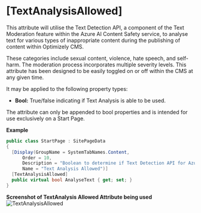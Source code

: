 # [TextAnalysisAllowed]

This attribute will utilise the Text Detection API, a component of the Text Moderation feature within the Azure AI Content Safety service, to analyse text for various types of inappropriate content during the publishing of content within Optimizely CMS. 

These categories include sexual content, violence, hate speech, and self-harm. The moderation process incorporates multiple severity levels. This attribute has been designed to be easily toggled on or off within the CMS at any given time. 

It may be applied to the following property types:

- **Bool:** True/false indicating if Text Analysis is able to be used.
  
The attribute can only be appended to bool properties and is intended for use exclusively on a Start Page. 

**Example**
``` C#
public class StartPage : SitePageData
{
  [Display(GroupName = SystemTabNames.Content,
      Order = 10,
      Description = "Boolean to determine if Text Detection API for Azure AI Content Safety is allowed",
      Name = "Text Analysis Allowed")]
  [TextAnalysisAllowed]
  public virtual bool AnalyseText { get; set; }
}
```
**Screenshot of TextAnalysis Allowed Attribute being used**
![TextAnalysisAllowed](https://github.com/AnilOptimizely/Patel.AzureAIContentSafety.Optimizely/blob/develop/docs/Features/Images/Allowed.JPG)
